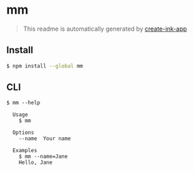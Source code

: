 # mm

> This readme is automatically generated by [create-ink-app](https://github.com/vadimdemedes/create-ink-app)


## Install

```bash
$ npm install --global mm
```


## CLI

```
$ mm --help

  Usage
    $ mm

  Options
    --name  Your name

  Examples
    $ mm --name=Jane
    Hello, Jane
```
